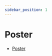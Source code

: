 ```yaml
---
sidebar_position: 1
---
```


# Poster

- [Poster](https://docs.google.com/presentation/d/1OvGrFutNp3Ph0xATZ1kLsViYt3rug1lc/edit?usp=sharing&ouid=104243142858870862717&rtpof=true&sd=true)